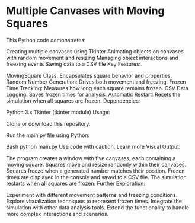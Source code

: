 
# Multiple Canvases with Moving Squares

This Python code demonstrates:

Creating multiple canvases using Tkinter
Animating objects on canvases with random movement and resizing
Managing object interactions and freezing events
Saving data to a CSV file
Key Features:

MovingSquare Class: Encapsulates square behavior and properties.
Random Number Generation: Drives both movement and freezing.
Frozen Time Tracking: Measures how long each square remains frozen.
CSV Data Logging: Saves frozen times for analysis.
Automatic Restart: Resets the simulation when all squares are frozen.
Dependencies:

Python 3.x
Tkinter (tkinter module)
Usage:

Clone or download this repository.

Run the main.py file using Python:

Bash
python main.py
Use code with caution. Learn more
Visual Output:

The program creates a window with five canvases, each containing a moving square.
Squares move and resize randomly within their canvases.
Squares freeze when a generated number matches their position.
Frozen times are displayed in the console and saved to a CSV file.
The simulation restarts when all squares are frozen.
Further Exploration:

Experiment with different movement patterns and freezing conditions.
Explore visualization techniques to represent frozen times.
Integrate the simulation with other data analysis tools.
Extend the functionality to handle more complex interactions and scenarios.
